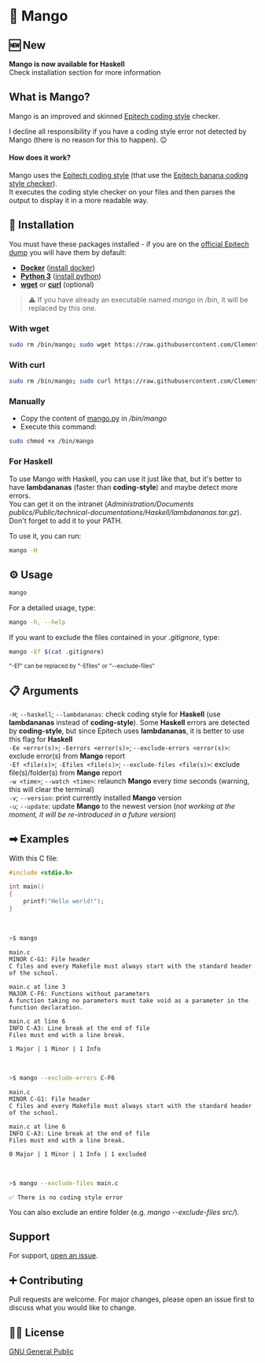 # 🥭 Mango

## 🆕 New
**Mango is now available for Haskell**\
Check installation section for more information

## What is Mango?

Mango is an improved and skinned [Epitech coding style](https://github.com/Epitech/coding-style-checker) checker.

I decline all responsibility if you have a coding style error not detected by Mango (there is no reason for this to happen). 😉

#### How does it work?
Mango uses the [Epitech coding style](https://github.com/Epitech/coding-style-checker) (that use the [Epitech banana coding style checker](https://github.com/Epitech/banana-coding-style-checker)).\
It executes the coding style checker on your files and then parses the output to display it in a more readable way.

## 🔧 Installation

You must have these packages installed - if you are on the [official Epitech dump](https://github.com/Epitech/dump) you will have them by default:
 - [**Docker**](https://www.docker.com) ([install docker](https://docs.docker.com/engine/install))
 - [**Python 3**](https://www.python.org) ([install python](https://www.python.org/downloads))
 - [**wget**](https://www.gnu.org/software/wget) or [**curl**](https://curl.se/) (optional)

> ⚠ If you have already an executable named *mango* in */bin*, it will be replaced by this one.

### With wget
```bash
sudo rm /bin/mango; sudo wget https://raw.githubusercontent.com/Clement-Z4RM/Mango/main/mango.py -O /bin/mango && sudo chmod +x /bin/mango
```
### With curl
```bash
sudo rm /bin/mango; sudo curl https://raw.githubusercontent.com/Clement-Z4RM/Mango/main/mango.py -o /bin/mango && sudo chmod +x /bin/mango
```
### Manually
 - Copy the content of [mango.py](https://raw.githubusercontent.com/Clement-Z4RM/Mango/main/mango.py) in */bin/mango*
 - Execute this command:
```bash
sudo chmod +x /bin/mango
```
### For Haskell
To use Mango with Haskell, you can use it just like that, but it's better to have **lambdananas** (faster than **coding-style**) and maybe detect more errors.\
You can get it on the intranet (*Administration/Documents publics/Public/technical-documentations/Haskell/lambdananas.tar.gz*).\
Don't forget to add it to your PATH.

To use it, you can run:
```bash
mango -H
```

## ⚙ Usage

```bash
mango
```

For a detailed usage, type:
```bash
mango -h, --help
```

If you want to exclude the files contained in your *.gitignore*, type:
```bash
mango -Ef $(cat .gitignore)
```
<sub>"-Ef" can be replaced by "-Efiles" or "--exclude-files"</sub>

## 📋 Arguments

`-H`; `--haskell`; `--lambdananas`: check coding style for **Haskell** (use **lambdananas** instead of **coding-style**). Some **Haskell** errors are detected by **coding-style**, but since Epitech uses **lambdananas**, it is better to use this flag for **Haskell**\
`-Ee <error(s)>`; `-Eerrors <error(s)>`; `--exclude-errors <error(s)>`: exclude error(s) from **Mango** report\
`-Ef <file(s)>`; `-Efiles <file(s)>`; `--exclude-files <file(s)>`: exclude file(s)/folder(s) from **Mango** report\
`-w <time>`; `--watch <time>`: relaunch **Mango** every *time* seconds (warning, this will clear the terminal)\
`-v`; `--version`: print currently installed **Mango** version\
`-u`; `--update`: update **Mango** to the newest version (*not working at the moment, it will be re-introduced in a future version*)

## ➡ Examples

With this C file:
```c
#include <stdio.h>

int main()
{
    printf("Hello world!");
}
```

<br/>

```bash
>$ mango
```
```
main.c
MINOR C-G1: File header
C files and every Makefile must always start with the standard header of the school.

main.c at line 3
MAJOR C-F6: Functions without parameters
A function taking no parameters must take void as a parameter in the function declaration.

main.c at line 6
INFO C-A3: Line break at the end of file
Files must end with a line break.

1 Major | 1 Minor | 1 Info
```

<br/>

```bash
>$ mango --exclude-errors C-F6
```
```
main.c
MINOR C-G1: File header
C files and every Makefile must always start with the standard header of the school.

main.c at line 6
INFO C-A3: Line break at the end of file
Files must end with a line break.

0 Major | 1 Minor | 1 Info | 1 excluded
```

<br/>

```bash
>$ mango --exclude-files main.c
```
```
✅ There is no coding style error
```
You can also exclude an entire folder (e.g. *mango --exclude-files src/*).

## Support

For support, [open an issue](https://github.com/Clement-Z4RM/Mango/issues/new).

## ➕ Contributing

Pull requests are welcome. For major changes, please open an issue first
to discuss what you would like to change.

## 👨‍⚖️ License

[GNU General Public](https://choosealicense.com/licenses/gpl-3.0)
